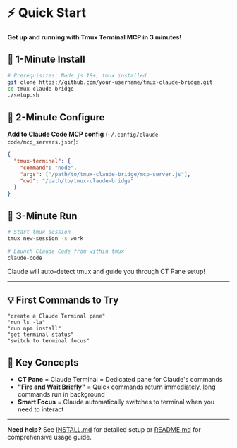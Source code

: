 # ⚡ Quick Start

**Get up and running with Tmux Terminal MCP in 3 minutes!**

## 🚀 1-Minute Install

```bash
# Prerequisites: Node.js 18+, tmux installed
git clone https://github.com/your-username/tmux-claude-bridge.git
cd tmux-claude-bridge
./setup.sh
```

## 🎯 2-Minute Configure

**Add to Claude Code MCP config** (`~/.config/claude-code/mcp_servers.json`):
```json
{
  "tmux-terminal": {
    "command": "node",
    "args": ["/path/to/tmux-claude-bridge/mcp-server.js"],
    "cwd": "/path/to/tmux-claude-bridge"
  }
}
```

## 🏃 3-Minute Run

```bash
# Start tmux session
tmux new-session -s work

# Launch Claude Code from within tmux
claude-code
```

Claude will auto-detect tmux and guide you through CT Pane setup!

---

## 💡 First Commands to Try

```
"create a Claude Terminal pane"
"run ls -la"  
"run npm install"
"get terminal status"
"switch to terminal focus"
```

## 🎯 Key Concepts

- **CT Pane** = Claude Terminal = Dedicated pane for Claude's commands
- **"Fire and Wait Briefly"** = Quick commands return immediately, long commands run in background
- **Smart Focus** = Claude automatically switches to terminal when you need to interact

---

**Need help?** See [INSTALL.md](./INSTALL.md) for detailed setup or [README.md](./README.md) for comprehensive usage guide.